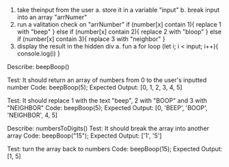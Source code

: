 1. take theinput from the user
  a. store it in a variable "input"
  b. break input into an array "arrNumer"
2. run a valitation check on "arrNumber"
  if (number[x] contain 1){
    replace 1 with "beep"
  } else if (number[x] contain 2){
    replace 2 with "bloop"
  }  else if (number[x] contain 3){
    replace 3 with "neighbor"
  }
3. display the result in the hidden div
  a. fun a for loop
    (let i; i < input; i++){
      console.log(i)
    }

Describe: beepBoop()

Test: It should return an array of numbers from 0 to the user's inputted number
Code: beepBoop(5);
Expected Output: [0, 1, 2, 3, 4, 5]

Test: It should replace 1 with the text "beep", 2 with "BOOP" and 3 with "NEIGHBOR"
Code: beepBoop(5);
Expected Output: [0, 'BEEP', 'BOOP', 'NEIGHBOR', 4, 5]

Describe: numbersToDigits()
Test: It should break the array into another array
Code: beepBoop("15");
Expected Output: ['1', '5']

Test: turn the array back to numbers
Code: beepBoop(15);
Expected Output: [1, 5]